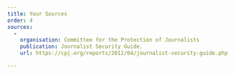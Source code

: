 ```yaml
---
title: Your Sources
order: 4
sources:
  -
    organisation: Committee for the Protection of Journalists
    publication: Journalist Security Guide.
    url: https://cpj.org/reports/2012/04/journalist-security-guide.php

---
```

